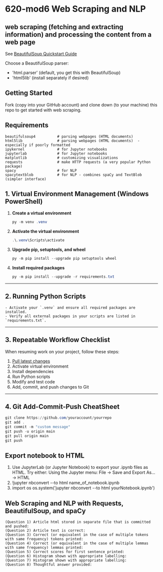 # 620-mod6 Web Scraping and NLP

## web scraping (fetching and extracting information) and processing the content from a web page

See [BeautifulSoup Quickstart Guide](https://www.crummy.com/software/BeautifulSoup/bs4/doc/#quick-start)

Choose a BeautifulSoup parser:

- 'html.parser' (default, you get this with BeautifulSoup)
- 'html5lib' (install separately if desired)

## Getting Started

Fork (copy into your GitHub account) and clone down (to your machine) this repo to get started with web scraping.

## Requirements

    beautifulsoup4          # parsing webpages (HTML documents)
    html5lib                # parsing webpages (HTML documents)  - especially if poorly formatted
    ipykernel               # for Jupyter notebooks
    jupyterlab              # for Jupyter notebooks
    matplotlib              # customizing visualizations
    requests                # make HTTP requests (a very popular Python package)
    spacy                   # for NLP 
    spacytextblob           # for NLP - combines spaCy and TextBlob (simpler interface)

## 1. Virtual Environment Management (Windows PowerShell)

1. **Create a virtual environment**
   ```powershell
   py -m venv .venv
   ```

2. **Activate the virtual environment**
   ```powershell
   .\.venv\Scripts\activate
   ```

3. **Upgrade pip, setuptools, and wheel**
   ```powershell
   py -m pip install --upgrade pip setuptools wheel
   ```

4. **Install required packages**
   ```powershell
   py -m pip install --upgrade -r requirements.txt
   ```

---

## 2. Running Python Scripts

```
- Activate your `.venv` and ensure all required packages are installed.
- Verify all external packages in your scripts are listed in `requirements.txt`.
```
---

## 3. Repeatable Workflow Checklist

When resuming work on your project, follow these steps:

1. [Pull latest changes](https://github.com/denisecase/pro-analytics-01/tree/main/03-repeatable-workflow)
2. Activate virtual environment
3. Install dependencies
4. Run Python scripts
5. Modify and test code
6. Add, commit, and push changes to Git

---

## 4. Git Add-Commit-Push CheatSheet

```powershell
git clone https://github.com/youraccount/yourrepo
git add .
git commit -m "custom message"
git push -u origin main
git pull origin main
git push
```

## Export notebook to HTML

   1. Use JupyterLab (or Jupyter Notebook) to export your .ipynb files as HTML. Try either:
      Using the Jupyter menu: File -> Save and Export As... -> HTML
   2. !jupyter nbconvert --to html name_of_notebook.ipynb
   3. import os
      os.system('jupyter nbconvert --to html yourNotebook.ipynb')

## Web Scraping and NLP with Requests, BeautifulSoup, and spaCy

    (Question 1) Article html stored in separate file that is committed and pushed:
    (Question 2) Article text is correct:
    (Question 3) Correct (or equivalent in the case of multiple tokens with same frequency) tokens printed:
    (Question 4) Correct (or equivalent in the case of multiple lemmas with same frequency) lemmas printed:
    (Question 5) Correct scores for first sentence printed:
    (Question 6) Histogram shown with appropriate labelling:
    (Question 7) Histogram shown with appropriate labelling:
    (Question 8) Thoughtful answer provided:
